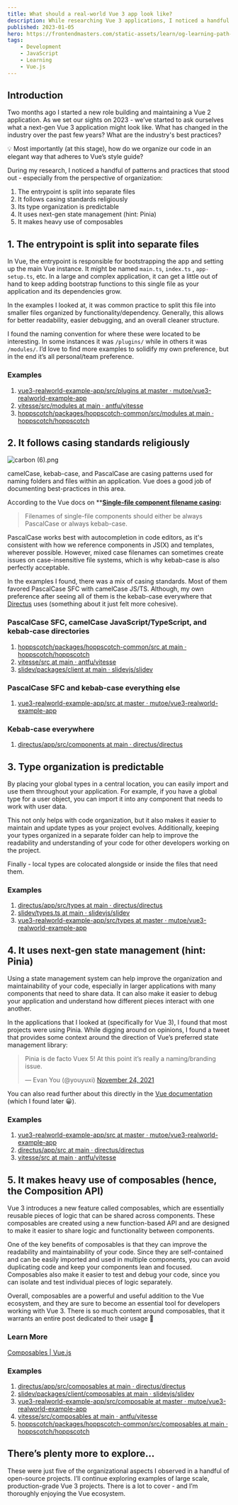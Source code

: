 ```yaml
---
title: What should a real-world Vue 3 app look like?
description: While researching Vue 3 applications, I noticed a handful of interesting patterns.
published: 2023-01-05
hero: https://frontendmasters.com/static-assets/learn/og-learning-path-vue.jpg
tags:
    - Development
    - JavaScript
    - Learning
    - Vue.js
---
```


## Introduction

Two months ago I started a new role building and maintaining a Vue 2 application. As we set our sights on 2023 - we’ve started to ask ourselves what a next-gen Vue 3 application might look like. What has changed in the industry over the past few years? What are the industry's best practices?

<aside>
💡 Most importantly (at this stage), how do we organize our code in an elegant way that adheres to Vue’s style guide?
</aside>

During my research, I noticed a handful of patterns and practices that stood out - especially from the perspective of organization:

1. The entrypoint is split into separate files
2. It follows casing standards religiously
3. Its type organization is predictable
4. It uses next-gen state management (hint: Pinia)
5. It makes heavy use of composables

## 1. The entrypoint is split into separate files

In Vue, the entrypoint is responsible for bootstrapping the app and setting up the main Vue instance. It might be named `main.ts`, `index.ts` , `app-setup.ts`, etc. In a large and complex application, it can get a little out of hand to keep adding bootstrap functions to this single file as your application and its dependencies grow.

In the examples I looked at, it was common practice to split this file into smaller files organized by functionality/dependency. Generally, this allows for better readability, easier debugging, and an overall cleaner structure.

I found the naming convention for where these were located to be interesting. In some instances it was `/plugins/` while in others it was `/modules/`. I’d love to find more examples to solidify my own preference, but in the end it’s all personal/team preference.

### Examples

1. [vue3-realworld-example-app/src/plugins at master · mutoe/vue3-realworld-example-app](https://github.com/mutoe/vue3-realworld-example-app/tree/master/src/plugins)
2. [vitesse/src/modules at main · antfu/vitesse](https://github.com/antfu/vitesse/tree/main/src/modules)
3. [hoppscotch/packages/hoppscotch-common/src/modules at main · hoppscotch/hoppscotch](https://github.com/hoppscotch/hoppscotch/tree/main/packages/hoppscotch-common/src/modules)

## 2.  It follows casing standards religiously

![carbon (6).png](What%20should%20a%20real-world%20Vue%203%20app%20look%20like%20e573395dd65a4230aa31081f975674c8/carbon_(6).png)

camelCase, kebab-case, and PascalCase are casing patterns used for naming folders and files within an application. Vue does a good job of documenting best-practices in this area.

According to the Vue docs on ****[Single-file component filename casing](https://vuejs.org/style-guide/rules-strongly-recommended.html#single-file-component-filename-casing):**

> Filenames of single-file components should either be always PascalCase or always kebab-case.

PascalCase works best with autocompletion in code editors, as it's consistent with how we reference components in JS(X) and templates, wherever possible. However, mixed case filenames can sometimes create issues on case-insensitive file systems, which is why kebab-case is also perfectly acceptable.
> 

In the examples I found, there was a mix of casing standards. Most of them favored PascalCase SFC with camelCase JS/TS. Although, my own preference after seeing all of them is the kebab-case everywhere that [Directus](https://github.com/directus/directus/tree/main/app/src/components) uses (something about it just felt more cohesive).

### PascalCase SFC, camelCase JavaScript/TypeScript, and kebab-case directories

1. [hoppscotch/packages/hoppscotch-common/src at main · hoppscotch/hoppscotch](https://github.com/hoppscotch/hoppscotch/tree/main/packages/hoppscotch-common/src)
2. [vitesse/src at main · antfu/vitesse](https://github.com/antfu/vitesse/tree/main/src)
3. [slidev/packages/client at main · slidevjs/slidev](https://github.com/slidevjs/slidev/tree/main/packages/client)

### PascalCase SFC and kebab-case everything else

1. [vue3-realworld-example-app/src at master · mutoe/vue3-realworld-example-app](https://github.com/mutoe/vue3-realworld-example-app/tree/master/src)

### Kebab-case everywhere

1. [directus/app/src/components at main · directus/directus](https://github.com/directus/directus/tree/main/app/src/components)

## 3. Type organization is predictable

By placing your global types in a central location, you can easily import and use them throughout your application. For example, if you have a global type for a user object, you can import it into any component that needs to work with user data.

This not only helps with code organization, but it also makes it easier to maintain and update types as your project evolves. Additionally, keeping your types organized in a separate folder can help to improve the readability and understanding of your code for other developers working on the project.

Finally - local types are colocated alongside or inside the files that need them.

### Examples

1. [directus/app/src/types at main · directus/directus](https://github.com/directus/directus/tree/main/app/src/types)
2. [slidev/types.ts at main · slidevjs/slidev](https://github.com/slidevjs/slidev/blob/main/packages/client/internals/types.ts)
3. [vue3-realworld-example-app/src/types at master · mutoe/vue3-realworld-example-app](https://github.com/mutoe/vue3-realworld-example-app/tree/master/src/types)

## 4. It uses next-gen state management (hint: Pinia)

Using a state management system can help improve the organization and maintainability of your code, especially in larger applications with many components that need to share data. It can also make it easier to debug your application and understand how different pieces interact with one another.

In the applications that I looked at (specifically for Vue 3), I found that most projects were using Pinia. While digging around on opinions, I found a tweet that provides some context around the direction of Vue’s preferred state management library:

<blockquote class="twitter-tweet"><p lang="en" dir="ltr">Pinia is de facto Vuex 5! At this point it’s really a naming/branding issue.</p>&mdash; Evan You (@youyuxi) <a href="https://twitter.com/youyuxi/status/1463429442076745730?ref_src=twsrc%5Etfw">November 24, 2021</a></blockquote> <script async src="https://platform.twitter.com/widgets.js" charset="utf-8"></script>

You can also read further about this directly in the [Vue documentation](https://vuejs.org/guide/scaling-up/state-management.html#pinia) (which I found later 😀).

### Examples

1. [vue3-realworld-example-app/src at master · mutoe/vue3-realworld-example-app](https://github.com/mutoe/vue3-realworld-example-app/tree/master/src)
2. [directus/app/src at main · directus/directus](https://github.com/directus/directus/tree/main/app/src)
3. [vitesse/src at main · antfu/vitesse](https://github.com/antfu/vitesse/tree/main/src)

## 5. It makes heavy use of composables (hence, the Composition API)

Vue 3 introduces a new feature called composables, which are essentially reusable pieces of logic that can be shared across components. These composables are created using a new function-based API and are designed to make it easier to share logic and functionality between components.

One of the key benefits of composables is that they can improve the readability and maintainability of your code. Since they are self-contained and can be easily imported and used in multiple components, you can avoid duplicating code and keep your components lean and focused. Composables also make it easier to test and debug your code, since you can isolate and test individual pieces of logic separately.

Overall, composables are a powerful and useful addition to the Vue ecosystem, and they are sure to become an essential tool for developers working with Vue 3. There is so much content around composables, that it warrants an entire post dedicated to their usage 🎉

### Learn More

[Composables | Vue.js](https://vuejs.org/guide/reusability/composables.html#conventions-and-best-practices)

### Examples

1. [directus/app/src/composables at main · directus/directus](https://github.com/directus/directus/tree/main/app/src/composables)
2. [slidev/packages/client/composables at main · slidevjs/slidev](https://github.com/slidevjs/slidev/tree/main/packages/client/composables)
3. [vue3-realworld-example-app/src/composable at master · mutoe/vue3-realworld-example-app](https://github.com/mutoe/vue3-realworld-example-app/tree/master/src/composable)
4. [vitesse/src/composables at main · antfu/vitesse](https://github.com/antfu/vitesse/tree/main/src/composables)
5. [hoppscotch/packages/hoppscotch-common/src/composables at main · hoppscotch/hoppscotch](https://github.com/hoppscotch/hoppscotch/tree/main/packages/hoppscotch-common/src/composables)

## There’s plenty more to explore…

These were just five of the organizational aspects I observed in a handful of open-source projects. I’ll continue exploring examples of large scale, production-grade Vue 3 projects. There is a lot to cover - and I’m thoroughly enjoying the Vue ecosystem.